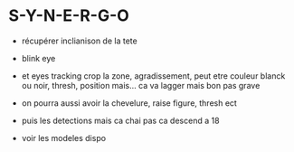 # S-Y-N-E-R-G-O



- récupérer inclianison de la tete

- blink eye

- et eyes tracking crop la zone, agradissement, peut etre couleur blanck ou noir, thresh, position mais... ca va lagger mais bon pas grave

- on pourra aussi avoir la chevelure, raise figure, thresh ect

- puis les detections mais ca chai pas ca descend a 18

- voir les modeles dispo










